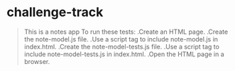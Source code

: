 # challenge-track
> This is a notes app 
> To run these tests:
    .Create an HTML page.
    .Create the note-model.js file.
    .Use a script tag to include note-model.js in index.html.
    .Create the note-model-tests.js file.
    .Use a script tag to include note-model-tests.js in index.html.
    .Open the HTML page in a browser.
 